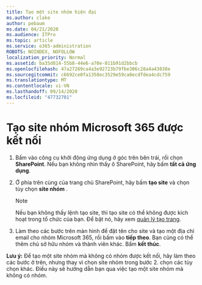 ```yaml
---
title: Tạo một site nhóm hiện đại
ms.author: clake
author: pebaum
ms.date: 04/21/2020
ms.audience: ITPro
ms.topic: article
ms.service: o365-administration
ROBOTS: NOINDEX, NOFOLLOW
localization_priority: Normal
ms.assetid: ba35d814-55b8-44e6-a70e-011b91d2bbcb
ms.openlocfilehash: 47a27269ca4a3e92723b79fbe306c28a4a43838e
ms.sourcegitcommit: c6692ce0fa1358ec3529e59ca0ecdfdea4cdc759
ms.translationtype: MT
ms.contentlocale: vi-VN
ms.lasthandoff: 09/14/2020
ms.locfileid: "47732701"
---
```

# <a name="create-a-microsoft-365-group-connected-team-site"></a>Tạo site nhóm Microsoft 365 được kết nối

1. Bấm vào công cụ khởi động ứng dụng ở góc trên bên trái, rồi chọn **SharePoint**. Nếu bạn không nhìn thấy ô SharePoint, hãy bấm **tất cả ứng dụng**.
    
2. Ở phía trên cùng của trang chủ SharePoint, hãy bấm **tạo site** và chọn tùy chọn **site nhóm** . 
    
    > [!NOTE]
    > Nếu bạn không thấy lệnh tạo site, thì tạo site có thể không được kích hoạt trong tổ chức của bạn. Để bật nó, hãy xem [quản lý tạo trang](https://go.microsoft.com/fwlink/?linkid=2009644). 
  
3. Làm theo các bước trên màn hình để đặt tên cho site và tạo một địa chỉ email cho nhóm Microsoft 365, rồi bấm vào **tiếp theo**. Bạn cũng có thể thêm chủ sở hữu nhóm và thành viên khác. Bấm **kết thúc**.
  
 **Lưu ý:** Để tạo một site nhóm mà không có nhóm được kết nối, hãy làm theo các bước ở trên, nhưng thay vì chọn site nhóm trong bước 2. chọn các tùy chọn khác. Điều này sẽ hướng dẫn bạn qua việc tạo một site nhóm mà không có nhóm. 
    


